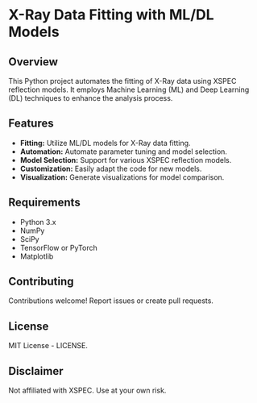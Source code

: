 # X-Ray Data Fitting with ML/DL Models

## Overview

This Python project automates the fitting of X-Ray data using XSPEC reflection models. It employs Machine Learning (ML) and Deep Learning (DL) techniques to enhance the analysis process.

## Features

- **Fitting:** Utilize ML/DL models for X-Ray data fitting.
- **Automation:** Automate parameter tuning and model selection.
- **Model Selection:** Support for various XSPEC reflection models.
- **Customization:** Easily adapt the code for new models.
- **Visualization:** Generate visualizations for model comparison.

## Requirements

- Python 3.x
- NumPy
- SciPy
- TensorFlow or PyTorch
- Matplotlib

## Contributing
Contributions welcome! Report issues or create pull requests.

## License
MIT License - LICENSE.

## Disclaimer
Not affiliated with XSPEC. Use at your own risk.